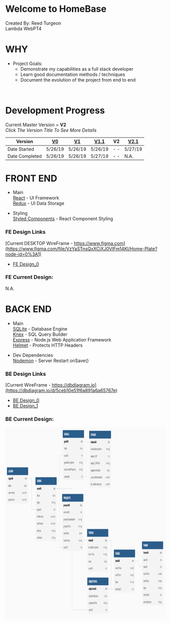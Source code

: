 # Welcome to HomeBase
Created By: Reed Turgeon <br>
Lambda WebPT4

# WHY
- Project Goals: <br>
    - Demonstrate my capabilities as a full stack developer <br>
    - Learn good documentation methods / techniques <br>
    - Document the evolution of the project from end to end <br>

<br>

# Development Progress
Current Master Version = **V2** <br>
*Click The Version Title To See More Details*


Version | [V0](readMe_files/docs/V0.md) | [V1](readMe_files/docs/V1.md) | [V1.1](readMe_files/docs/V1_1.md) | V2 | [V2.1](readMe_files/docs/V2_1.md)
--- | --- | --- | --- | --- | ---
Date Started  | 5/26/19 | 5/26/19 | 5/26/19 | - - | 5/27/19
Date Completed  | 5/26/19 | 5/26/19 | 5/27/19 | - - | N.A. 

# FRONT END
- Main <br>
[React](https://reactjs.org/) - UI Framework <br>
[Redux](https://redux.js.org/) - UI Data Storage <br>

- Styling <br>
[Styled Components](https://www.styled-components.com/) - React Component Styling 

### FE Design Links
[Current DESKTOP WireFrame - https://www.figma.com](https://www.figma.com/file/VzYaSTnsQxXCjXJ0VlFm14Kl/Home-Plate?node-id=0%3A1) <br>
- [FE Design_0](readMe_files/imgs/HomeBase_Desktop_Design0.png)

### FE Current Design:
N.A.

# BACK END
- Main <br>
[SQLite](https://www.sqlite.org/index.html) - Database Engine <br>
[Knex](https://knexjs.org/) - SQL Query Builder <br>
[Express](https://knexjs.org/) - Node.js Web Application Framework <br>
[Helmet](https://helmetjs.github.io/) - Protects HTTP Headers <br>

- Dev Dependencies <br>
[Nodemon](https://nodemon.io/) - Server Restart onSave() <br>


### BE Design Links
[Current WireFrame - https://dbdiagram.io](https://dbdiagram.io/d/5ceb10e51f6a891a6a65767e) <br>
- [BE Design_0](readMe_files/imgs/HomeBase_DB_Design0.png)
- [BE Design_1](readMe_files/imgs/homeBase_DB_V1.1_Design_1.png)

### BE Current Design:
<img src='/readMe_files/imgs/homeBase_DB_V1.1_Design_1.png' height='600'>
















